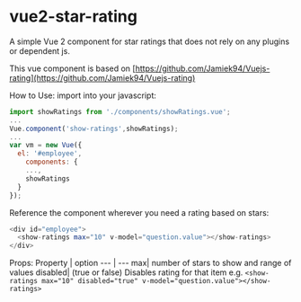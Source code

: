 # vue2-star-rating
A simple Vue 2 component for star ratings that does not rely on any plugins or dependent js.

This vue component is based on [https://github.com/Jamiek94/Vuejs-rating](https://github.com/Jamiek94/Vuejs-rating)

How to Use:  import into your javascript:

```javascript
import showRatings from './components/showRatings.vue';
...
Vue.component('show-ratings',showRatings);
...
var vm = new Vue({
  el: '#employee',
	components: {
    ...,
    showRatings
  }
});
```

Reference the component wherever you need a rating based on stars:
```php
<div id="employee">
  <show-ratings max="10" v-model="question.value"></show-ratings>
</div>
```
Props:
Property | option
--- | ---
max| number of stars to show and range of values
disabled| (true or false) Disables rating for that item e.g. ```<show-ratings max="10" disabled="true" v-model="question.value"></show-ratings> ```
